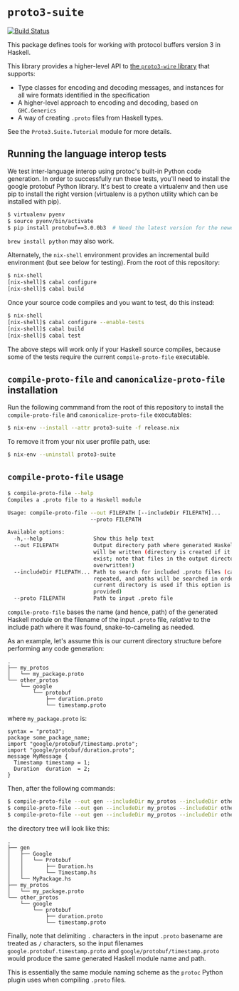 # `proto3-suite`

[![Build Status](https://travis-ci.org/awakesecurity/proto3-suite.svg?branch=master)](https://travis-ci.org/awakesecurity/proto3-suite)

This package defines tools for working with protocol buffers version 3 in Haskell.

This library provides a higher-level API to
[the `proto3-wire` library](https://github.com/awakenetworks/proto3-wire) that supports:

- Type classes for encoding and decoding messages, and instances for all
  wire formats identified in the specification
- A higher-level approach to encoding and decoding, based on `GHC.Generics`
- A way of creating `.proto` files from Haskell types.

See the `Proto3.Suite.Tutorial` module for more details.

## Running the language interop tests

We test inter-language interop using protoc's built-in Python code generation. In
order to successfully run these tests, you'll need to install the google protobuf
Python library. It's best to create a virtualenv and then use pip to install the
right version (virtualenv is a python utility which can be installed with pip).

```bash
$ virtualenv pyenv
$ source pyenv/bin/activate
$ pip install protobuf==3.0.0b3  # Need the latest version for the newest protoc
```

`brew install python` may also work.

Alternately, the `nix-shell` environment provides an incremental build
environment (but see below for testing). From the root of this repository:

```bash
$ nix-shell
[nix-shell]$ cabal configure
[nix-shell]$ cabal build
```

Once your source code compiles and you want to test, do this instead:

```bash
$ nix-shell
[nix-shell]$ cabal configure --enable-tests
[nix-shell]$ cabal build
[nix-shell]$ cabal test
```

The above steps will work only if your Haskell source compiles, because
some of the tests require the current `compile-proto-file` executable.

## `compile-proto-file` and `canonicalize-proto-file` installation

Run the following commmand from the root of this repository to install
the `compile-proto-file` and `canonicalize-proto-file` executables:

```bash
$ nix-env --install --attr proto3-suite -f release.nix
```

To remove it from your nix user profile path, use:

```bash
$ nix-env --uninstall proto3-suite
```

## `compile-proto-file` usage

```bash
$ compile-proto-file --help
Compiles a .proto file to a Haskell module

Usage: compile-proto-file --out FILEPATH [--includeDir FILEPATH]...
                          --proto FILEPATH

Available options:
  -h,--help                Show this help text
  --out FILEPATH           Output directory path where generated Haskell modules
                           will be written (directory is created if it does not
                           exist; note that files in the output directory may be
                           overwritten!)
  --includeDir FILEPATH... Path to search for included .proto files (can be
                           repeated, and paths will be searched in order; the
                           current directory is used if this option is not
                           provided)
  --proto FILEPATH         Path to input .proto file
```

`compile-proto-file` bases the name (and hence, path) of the generated Haskell
module on the filename of the input `.proto` file, _relative_ to the include
path where it was found, snake-to-cameling as needed.

As an example, let's assume this is our current directory structure before
performing any code generation:

```
.
├── my_protos
│   └── my_package.proto
└── other_protos
    └── google
        └── protobuf
            ├── duration.proto
            └── timestamp.proto
```

where `my_package.proto` is:

```
syntax = "proto3";
package some_package_name;
import "google/protobuf/timestamp.proto";
import "google/protobuf/duration.proto";
message MyMessage {
  Timestamp timestamp = 1;
  Duration  duration  = 2;
}
```

Then, after the following commands:

```bash
$ compile-proto-file --out gen --includeDir my_protos --includeDir other_protos --proto google/protobuf/duration.proto
$ compile-proto-file --out gen --includeDir my_protos --includeDir other_protos --proto google/protobuf/timestamp.proto
$ compile-proto-file --out gen --includeDir my_protos --includeDir other_protos --proto my_package.proto
```

the directory tree will look like this:

```
.
├── gen
│   ├── Google
│   │   └── Protobuf
│   │       ├── Duration.hs
│   │       └── Timestamp.hs
│   └── MyPackage.hs
├── my_protos
│   └── my_package.proto
└── other_protos
    └── google
        └── protobuf
            ├── duration.proto
            └── timestamp.proto
```

Finally, note that delimiting `.` characters in the input `.proto` basename are
treated as `/` characters, so the input filenames
`google.protobuf.timestamp.proto` and `google/protobuf/timestamp.proto` would
produce the same generated Haskell module name and path.

This is essentially the same module naming scheme as the `protoc` Python plugin
uses when compiling `.proto` files.
